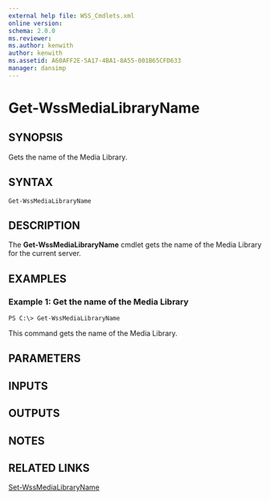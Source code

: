```yaml
---
external help file: WSS_Cmdlets.xml
online version: 
schema: 2.0.0
ms.reviewer:
ms.author: kenwith
author: kenwith
ms.assetid: A60AFF2E-5A17-4BA1-8A55-001B65CFD633
manager: dansimp
---
```


# Get-WssMediaLibraryName

## SYNOPSIS
Gets the name of the Media Library.

## SYNTAX

```
Get-WssMediaLibraryName
```

## DESCRIPTION
The **Get-WssMediaLibraryName** cmdlet gets the name of the Media Library for the current server.

## EXAMPLES

### Example 1: Get the name of the Media Library
```
PS C:\> Get-WssMediaLibraryName
```

This command gets the name of the Media Library.

## PARAMETERS

## INPUTS

## OUTPUTS

## NOTES

## RELATED LINKS

[Set-WssMediaLibraryName](./Set-WssMediaLibraryName.md)

